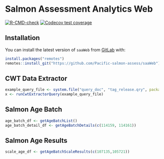 # Salmon Assessment Analytics Web

<!-- badges: start -->
[![R-CMD-check](https://github.com/Pacific-salmon-assess/saaWeb/actions/workflows/R-CMD-check.yaml/badge.svg)](https://github.com/Pacific-salmon-assess/saaWeb/actions/workflows/R-CMD-check.yaml)
[![Codecov test coverage](https://codecov.io/gh/Pacific-salmon-assess/saaWeb/graph/badge.svg)](https://app.codecov.io/gh/Pacific-salmon-assess/saaWeb)
<!-- badges: end -->


## Installation

You can install the latest version of `saaWeb` from [GitLab](https://github.com/Pacific-salmon-assess/saaWeb) with:

``` r
install.packages("remotes") 
remotes::install_git("https://github.com/Pacific-salmon-assess/saaWeb") 
```

## CWT Data Extractor

``` r
example_query_file <- system.file("query_doc", "tag_release.qry", package = "saaWeb")
x <- runCwtExtractorQuery(example_query_file)
```

## Salmon Age Batch

``` r
age_batch_df <- getAgeBatchList()
age_batch_detail_df <- getAgeBatchDetails(c(114159, 114161))
```


## Salmon Age Results

``` r
scale_age_df <- getAgeBatchScaleResults(c(107135,105721))
```
